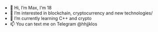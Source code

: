 - 👋 Hi, I’m Max, I'm 18
- 👀 I’m interested in blockchain, cryptocurrency and new technologies/
- 🌱 I’m currently learning C++ and crypto
- 📫 You can text me on Telegram @hhjjklos

<!---
SayNoMo/SayNoMo is a ✨ special ✨ repository because its `README.md` (this file) appears on your GitHub profile.
You can click the Preview link to take a look at your changes.
--->
